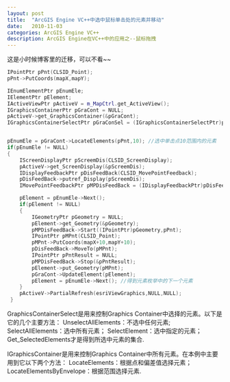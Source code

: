 ```yaml
---
layout: post
title:  "ArcGIS Engine VC++中选中鼠标单击处的元素并移动"
date:   2010-11-03
categories: ArcGIS Engine VC++
description: ArcGIS Engine在VC++中的应用之--鼠标拖拽
---
```


这是小时候博客里的迁移，可以不看~~

```C++
IPointPtr pPnt(CLSID_Point);
pPnt->PutCoords(mapX,mapY);

IEnumElementPtr pEnumEle;
IElementPtr pElement;
IActiveViewPtr pActiveV = m_MapCtrl.get_ActiveView();
IGraphicsContainerPtr pGraCont = NULL;
pActiveV->get_GraphicsContainer(&pGraCont);
IGraphicsContainerSelectPtr pGraConSel = (IGraphicsContainerSelectPtr)pGraCont;


pEnumEle = pGraCont->LocateElements(pPnt,10); //选中单击点10范围内的元素
if(pEnumEle != NULL)
{
    IScreenDisplayPtr pScreemDis(CLSID_ScreenDisplay);
    pActiveV->get_ScreenDisplay(&pScreemDis);
    IDisplayFeedbackPtr pDisFeedBack(CLSID_MovePointFeedback);
    pDisFeedBack->putref_Display(pScreemDis);
    IMovePointFeedbackPtr pMPDisFeedBack = (IDisplayFeedbackPtr)pDisFeedBack;

    pElement = pEnumEle->Next();
    if(pElement != NULL)
    {
        IGeometryPtr pGeometry = NULL;
        pElement->get_Geometry(&pGeometry);
        pMPDisFeedBack->Start((IPointPtr)pGeometry,pPnt);
        IPointPtr pMPnt(CLSID_Point);
        pMPnt->PutCoords(mapX+10,mapY+10);
        pDisFeedBack->MoveTo(pMPnt);
        IPointPtr pPntResult = NULL;
        pMPDisFeedBack->Stop(&pPntResult);
        pElement->put_Geometry(pMPnt);
        pGraCont->UpdateElement(pElement);
        pElement = pEnumEle->Next(); //得到元素枚举中的下一个元素
    }
    pActiveV->PartialRefresh(esriViewGraphics,NULL,NULL);
 }
```

GraphicsContainerSelect是用来控制Graphics Container中选择的元素。以下是它的几个主要方法：
UnselectAllElements：不选中任何元素;
SelectAllElements：选中所有元素；
SelectElement：选中指定的元素；
Get_SelectedElements才是得到所选中元素的集合.

IGraphicsContainer是用来控制Graphics Container中所有元素。在本例中主要用到它以下两个方法：
LocateElements：根据点和偏差值选择元素；
LocateElementsByEnvelope：根据范围选择元素.

